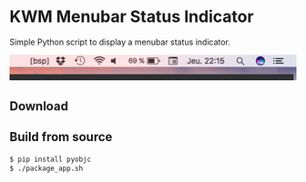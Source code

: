 # KWM Menubar Status Indicator

Simple Python script to display a menubar status indicator.

![Menubar](screenshot/capture.png)

## Download



## Build from source

```
$ pip install pyobjc
$ ./package_app.sh
```
